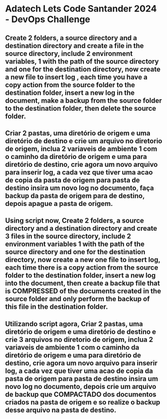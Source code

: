 # Adatech Lets Code Santander 2024 - DevOps Challenge

## Create 2 folders, a source directory and a destination directory and create a file in the source directory, include 2 environment variables, 1 with the path of the source directory and one for the destination directory, now create a new file to insert log , each time you have a copy action from the source folder to the destination folder, insert a new log in the document, make a backup from the source folder to the destination folder, then delete the source folder.

## Criar 2 pastas, uma diretório de origem e uma diretório de destino e crie um arquivo no diretorio de origem, inclua 2 variaveis de ambiente 1 com o caminho da diretório de origem e uma para diretório de destino,  crie agora  um novo arquivo para inserir log, a cada vez que tiver uma acao de copia da pasta de origem para pasta de destino insira um novo log no documento, faça backup da pasta de origem para de destino, depois apague a pasta de origem.

## Using script now, Create 2 folders, a source directory and a destination directory and create 3 files in the source directory, include 2 environment variables 1 with the path of the source directory and one for the destination directory, now create a new one file to insert log, each time there is a copy action from the source folder to the destination folder, insert a new log into the document, then create a backup file that is COMPRESSED of the documents created in the source folder and only perform the backup of this file in the destination folder.

## Utilizando script agora, Criar 2 pastas, uma diretório de origem e uma diretório de destino e crie 3 arquivos no diretorio de origem, inclua 2 variaveis de ambiente 1 com o caminho da diretório de origem e uma para diretório de destino,  crie agora  um novo arquivo para inserir log, a cada vez que tiver uma acao de copia da pasta de origem para pasta de destino insira um novo log no documento, depois crie um arquivo de backup que COMPACTADO dos documentos criados na pasta de origem e so realize o backup desse arquivo na pasta de destino.


